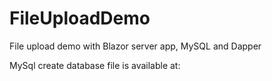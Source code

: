 # FileUploadDemo
File upload demo with Blazor server app, MySQL and Dapper

MySql create database file is available at:
